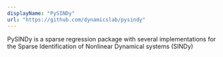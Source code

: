 ```yaml
---
displayName: "PySINDy"
url: "https://github.com/dynamicslab/pysindy"
---
```


PySINDy is a sparse regression package with several implementations for the Sparse Identification of Nonlinear Dynamical systems (SINDy) 